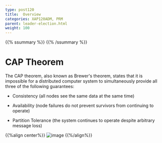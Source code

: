 ```yaml
---
type: post120
title:  Overview
categories: XAP120ADM, PRM
parent: leader-election.html
weight: 100
---
```


{{% ssummary %}}  {{% /ssummary %}}



# CAP Theorem
The CAP theorem, also known as Brewer's theorem, states that it is impossible for a distributed computer system to simultaneously provide all three of the following guarantees:

* Consistency (all nodes see the same data at the same time)

* Availability (node failures do not prevent survivors from continuing to operate)

* Partition Tolerance (the system continues to operate despite arbitrary message loss)

{{%align center%}}
![image](/attachment_files/cap.png)
{{%/align%}}

